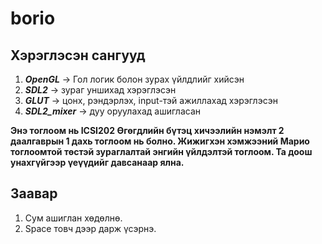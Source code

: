 # borio

## Хэрэглэсэн сангууд
1. ***OpenGL*** -> Гол логик болон зурах үйлдлийг хийсэн
2. ***SDL2*** -> зураг уншихад хэрэглэсэн
3. ***GLUT*** -> цонх, рэндэрлэх, input-тэй ажиллахад хэрэглэсэн
4. ***SDL2_mixer*** -> дуу оруулахад ашигласан

**Энэ тоглоом нь ICSI202 Өгөгдлийн бүтэц хичээлийн нэмэлт 2 даалгаврын 1 дахь тоглоом нь болно.
Жижигхэн хэмжээний Марио тоглоомтой төстэй зураглалтай энгийн үйлдэлтэй тоглоом.
Та доош унахгүйгээр үеүүдийг давсанаар ялна.**

## Заавар
1. Сум ашиглан хөдөлнө.
2. Space товч дээр дарж үсэрнэ.
